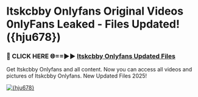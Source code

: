 # Itskcbby Onlyfans Original Videos 0nlyFans Leaked - Files Updated! ({hju678})

<h3>🔴 CLICK HERE 🌐==►► <a href="https://wtach.club/leakvideo/" rel="nofollow">Itskcbby Onlyfans Updated Files</a></h3>

Get Itskcbby Onlyfans and all content. Now you can access all videos and pictures of Itskcbby Onlyfans. New Updated Files 2025!

[![{hju678}](https://i.imgur.com/PQ7UWWw.gif)](https://wtach.club/leakvideo/)